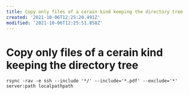 ```yaml
---
title: Copy only files of a cerain kind keeping the directory tree
created: '2021-10-06T12:25:20.491Z'
modified: '2021-10-06T12:25:51.858Z'
---
```


# Copy only files of a cerain kind keeping the directory tree

```
rsync -rav -e ssh --include '*/' --include='*.pdf' --exclude='*' server:path localpathpath
```
